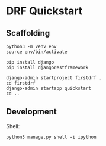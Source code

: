 # DRF Quickstart

## Scaffolding

```
python3 -m venv env
source env/bin/activate

pip install django
pip install djangorestframework

django-admin startproject firstdrf .
cd firstdrf
django-admin startapp quickstart
cd ..
```

## Development


Shell:

```
python3 manage.py shell -i ipython
```

